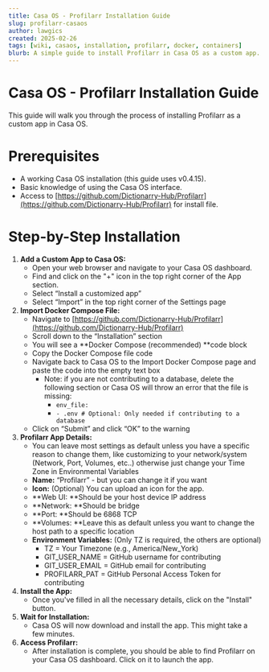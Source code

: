 ```yaml
---
title: Casa OS - Profilarr Installation Guide
slug: profilarr-casaos
author: lawgics
created: 2025-02-26
tags: [wiki, casaos, installation, profilarr, docker, containers]
blurb: A simple guide to install Profilarr in Casa OS as a custom app.
---
```


# Casa OS - Profilarr Installation Guide

This guide will walk you through the process of installing Profilarr as a custom app in Casa OS.

# Prerequisites

- A working Casa OS installation (this guide uses v0.4.15).
- Basic knowledge of using the Casa OS interface.
- Access to [https://github.com/Dictionarry-Hub/Profilarr](https://github.com/Dictionarry-Hub/Profilarr) for install file.

# Step-by-Step Installation

1. **Add a Custom App to Casa OS:**
   - Open your web browser and navigate to your Casa OS dashboard.
   - Find and click on the "+" icon in the top right corner of the App section.
   - Select “Install a customized app”
   - Select “Import” in the top right corner of the Settings page
2. **Import Docker Compose File:**
   - Navigate to [https://github.com/Dictionarry-Hub/Profilarr](https://github.com/Dictionarry-Hub/Profilarr)
   - Scroll down to the “Installation” section
   - You will see a **Docker Compose (recommended) **code block
   - Copy the Docker Compose file code
   - Navigate back to Casa OS to the Import Docker Compose page and paste the code into the empty text box
     - Note: if you are not contributing to a database, delete the following section or Casa OS will throw an error that the file is missing:
       - `env_file:`
       - `- .env # Optional: Only needed if contributing to a database`
   - Click on “Submit” and click “OK” to the warning
3. **Profilarr App Details:**
   - You can leave most settings as default unless you have a specific reason to change them, like customizing to your network/system (Network, Port, Volumes, etc..) otherwise just change your Time Zone in Environmental Variables
   - **Name:** “Profilarr” - but you can change it if you want
   - **Icon:** (Optional) You can upload an icon for the app.
   - **Web UI: **Should be your host device IP address
   - **Network: **Should be bridge
   - **Port: **Should be 6868 TCP
   - **Volumes: **Leave this as default unless you want to change the host path to a specific location
   - **Environment Variables:** (Only TZ is required, the others are optional)
     - TZ = Your Timezone (e.g., America/New_York)
     - GIT_USER_NAME = GitHub username for contributing
     - GIT_USER_EMAIL = GitHub email for contributing
     - PROFILARR_PAT = GitHub Personal Access Token for contributing
4. **Install the App:**
   - Once you've filled in all the necessary details, click on the "Install" button.
5. **Wait for Installation:**
   - Casa OS will now download and install the app. This might take a few minutes.
6. **Access Profilarr:**
   - After installation is complete, you should be able to find Profilarr on your Casa OS dashboard. Click on it to launch the app.
